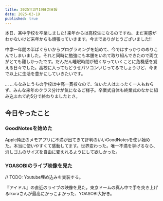 ```yaml
---
title: 2025年3月19日の日報
date: 2025-03-19
published: true
---
```


本日、某中学校を卒業しました! 来年からは高校生になるのですね、まだ実感がわかないけど来年からも頑張っていきます。今までありがとうございました!!

中学一年間の半ばぐらいからプログラミングを始めて、今ではすっかりのめりこんでしまいました。それと同時に勉強にも本腰をいれて取り組んできたので両立がとても難しかったです。だんだん睡眠時間が短くなっていくことに危機感を覚える日々でした。高校に入ってもどうせパソコンいじってるでしょうけど、今まで以上に生活を豊かにしていきたいです。

...
...ちなみにうちの学校は中高一貫校なので、泣いた人はまったく一人もおらず、みんな来年のクラス分けが気になるご様子。卒業式自体も終業式のなかに組み込まれて約5分で終わりましたとさ。

## 今日やったこと

### GoodNotesを始めた

Apple純正のメモアプリに不満が出てきて評判のいいGoodNotesを使い始めた。本当に使いやすくて感動してます。世界変わった。唯一不満を挙げるなら、消しゴムのサイズを自由に変えれるようにして欲しかった。

### YOASOBIのライブ映像を見た

// TODO: Youtube埋め込みを実装する。

『アイドル』の直近のライブの映像を見た。東京ドームの真ん中で手を突き上げるikuraさんが最高にかっこよかった、YOASOBI大好き。
